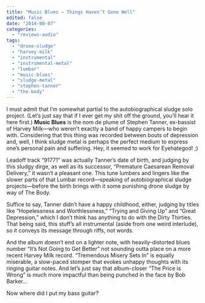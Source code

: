 ```yaml
---
title: "Music Blues – Things Haven’t Gone Well"
edited: false
date: "2014-08-07"
categories:
  - "reviews-audio"
tags:
  - "drone-sludge"
  - "harvey-milk"
  - "instrumental"
  - "instrumental-metal"
  - "lumbar"
  - "music-blues"
  - "sludge-metal"
  - "stephen-tanner"
  - "the-body"
---
```


I must admit that I’m somewhat partial to the autobiographical sludge solo project. (Let’s just say that if I ever get my shit off the ground, you’ll hear it here first.) **Music Blues** is the nom de plume of Stephen Tanner, ex-bassist of Harvey Milk—who weren’t exactly a band of happy campers to begin with. Considering that this thing was recorded between bouts of depression and, well, I think sludge metal is perhaps the perfect medium to express one’s personal pain and suffering. Hey, it seemed to work for Eyehategod! ;)

Leadoff track “91771” was actually Tanner’s date of birth, and judging by this sludgy dirge, as well as its successor, “Premature Caesarean Removal Delivery,” it wasn’t a pleasant one. This tune lumbers and lingers like the slower parts of that Lumbar record—speaking of autobiographical sludge projects—before the birth brings with it some punishing drone sludge by way of The Body.

Suffice to say, Tanner didn’t have a happy childhood, either, judging by titles like “Hopelessness and Worthlessness,” “Trying and Giving Up” and “Great Depression,” which I don’t think has anything to do with the Dirty Thirties. That being said, this stuff’s all instrumental (aside from one weird interlude), so it conveys its message through riffs, not words.

And the album doesn’t end on a lighter note, with heavily-distorted blues number “It’s Not Going to Get Better” not sounding outta place on a more recent Harvey Milk record. “Tremendous Misery Sets In” is equally miserable, a slow-paced stomper that evokes unhappy thoughts with its ringing guitar notes. And let’s just say that album-closer “The Price is Wrong” is much more impactful than being punched in the face by Bob Barker…

Now where did I put my bass guitar?
